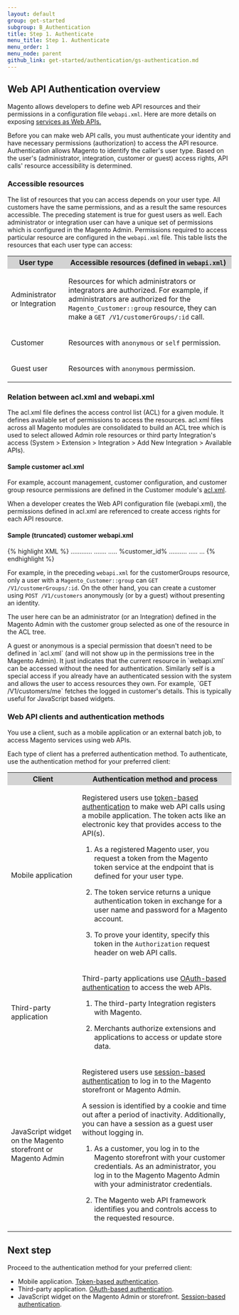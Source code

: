 ```yaml
---
layout: default
group: get-started
subgroup: B_Authentication
title: Step 1. Authenticate
menu_title: Step 1. Authenticate
menu_order: 1
menu_node: parent
github_link: get-started/authentication/gs-authentication.md
---
```


<h2 id="overview-authenticate">Web API Authentication overview</h2>
<p>
Magento allows developers to define web API resources and their permissions in a configuration file <code>webapi.xml</code>. 
Here are more details on exposing <a href="http://devdocs.magento.com/guides/v1.0/extension-dev-guide/service-contracts/service-to-web-service.html">services as Web APIs.</a> 

Before you can make web API calls, you must authenticate your identity and have necessary permissions (authorization) to access the API resource. Authentication allows Magento to identify the caller's user type. Based on the user's (administrator, integration, customer or guest) access rights, API calls' resource accessibility is determined.
</p>

<h3 id="accessible-resources">Accessible resources</h3>
<p>The list of resources that you can access depends on your user type. All customers have the same permissions, and as a result the same resources accessible. The preceding statement is true for guest users as well. 
Each administrator or integration user can have a unique set of permissions which is configured in the Magento Admin. 
Permissions required to access particular resource are configured in the <code>webapi.xml</code> file. This table lists the resources that each user type can access:</p>
<table style="width:100%">
   <tr bgcolor="lightgray">
      <th>User type</th>
      <th>Accessible resources (defined in <code>webapi.xml</code>)</th>
   </tr>
   <tr>
      <td>
         <p>Administrator or Integration</p>
      </td>
      <td>
         <p>Resources for which administrators or integrators are authorized. For example, if administrators are authorized for the <code>Magento_Customer::group</code> resource, they can make a <code>GET&nbsp;/V1/customerGroups/:id</code> call.</p>
      </td>
   </tr>
   <tr>
      <td>
         <p>Customer</p>
      </td>
      <td>
         <p>Resources with <code>anonymous</code> or <code>self</code> permission.</p>
      </td>
   </tr>
   <tr>
      <td>
         <p>Guest user</p>
      </td>
      <td>
         <p> Resources with <code>anonymous</code> permission.</p>
      </td>
   </tr>
</table>

<h3 id="acl-webapi-relation">Relation between acl.xml and webapi.xml</h3>
<p>The acl.xml file defines the access control list (ACL) for a given module. It defines available set of permissions to access the resources.
acl.xml files across all Magento modules are consolidated to build an ACL tree which is used to select allowed Admin role resources or third party Integration's access (System > Extension > Integration > Add New Integration > Available APIs).
</p>
<h4 id="acl-webapi-relation">Sample customer acl.xml</h4>
For example, account management, customer configuration, and customer group resource permissions are defined in the Customer module's <a href="{{ site.mage2000url }}app/code/Magento/Customer/etc/acl.xml" target="_blank">acl.xml</a>.

When a developer creates the Web API configuration file (webapi.xml), the permissions defined in acl.xml are referenced to create access rights for each API resource.
<h4 id="acl-webapi-relation">Sample (truncated) customer webapi.xml</h4>

{% highlight XML %}
<routes xmlns:xsi="http://www.w3.org/2001/XMLSchema-instance"
        xsi:noNamespaceSchemaLocation="../../../../../app/code/Magento/Webapi/etc/webapi.xsd">
    <!-- Customer Group -->
    <route url="/V1/customerGroups/:id" method="GET">
        <service class="Magento\Customer\Api\GroupRepositoryInterface" method="getById"/>
        <resources>
            <resource ref="Magento_Customer::group"/>
        </resources>
    </route>
............
.......
.....
    <!-- Customer Account -->
    <route url="/V1/customers/:customerId" method="GET">
        <service class="Magento\Customer\Api\CustomerRepositoryInterface" method="getById"/>
        <resources>
            <resource ref="Magento_Customer::customer"/>
        </resources>
    </route>
    <route url="/V1/customers" method="POST">
        <service class="Magento\Customer\Api\AccountManagementInterface" method="createAccount"/>
        <resources>
            <resource ref="anonymous"/>
        </resources>
    </route>
    <route url="/V1/customers/:id" method="PUT">
        <service class="Magento\Customer\Api\CustomerRepositoryInterface" method="save"/>
        <resources>
            <resource ref="Magento_Customer::manage"/>
        </resources>
    </route>
    <route url="/V1/customers/me" method="PUT">
        <service class="Magento\Customer\Api\CustomerRepositoryInterface" method="save"/>
        <resources>
            <resource ref="self"/>
        </resources>
        <data>
            <parameter name="customer.id" force="true">%customer_id%</parameter>
        </data>
    </route>
..........
.....
...
{% endhighlight %}

For example, in the preceding `webapi.xml` for the customerGroups resource, only a user with a `Magento_Customer::group` can `GET /V1/customerGroups/:id`. On the other hand, you can create a customer using `POST /V1/customers` anonymously (or by a guest) without presenting an identity.

The user here can be an administrator (or an Integration) defined in the Magento Admin with the customer group selected as one of the resource in the ACL tree.
<div class="bs-callout bs-callout-info" id="info">
   <p>A guest or anonymous is a special permission that doesn't need to be defined in `acl.xml` (and will not show up in the permissions tree in the Magento Admin). It just indicates that the current resource in `webapi.xml` can be accessed without the need for authentication. Similarly self is a special access if you already have an authenticated session with the system and allows the user to access resources they own. For example, `GET /V1/customers/me` fetches the logged in customer's details. This is typically useful for JavaScript based widgets. </p>
</div>

<h3 id="webapi-clients">Web API clients and authentication methods</h3>
<p>You use a client, such as a mobile application or an external batch job, to access Magento services using web APIs.</p>
<p>Each type of client has a preferred authentication method. To authenticate, use the authentication method for your preferred client:</p>
<table style="width:100%">
   <tr bgcolor="lightgray">
      <th>Client</th>
      <th>Authentication method and process</th>
   </tr>
   <tr>
      <td>
         <p>Mobile application</p>
      </td>
      <td>
         <p>Registered users use <a href="{{ site.gdeurl }}get-started/authentication/gs-authentication-token.html">token-based authentication</a> to make web API calls using a mobile application. The token acts like an electronic key that provides access to the API(s).</p>
         <ol>
            <li>
               <p>As a registered Magento user, you request a token from the Magento token service at the endpoint that is defined for your user type.</p>
            </li>
            <li>
               <p>The token service returns a unique authentication token in exchange for a user name and password for a Magento account.</p>
            </li>
            <li>
               <p>
                  To prove your identity, specify this token in the <code>Authorization</code> request header <!-- with the <code>Bearer</code> HTTP authorization scheme  -->on web API calls.
               </p>
            </li>
         </ol>
         <!--  <p>The token never expires but it can be revoked.</p> -->
      </td>
   </tr>
   <tr>
      <td>
         <p>Third-party application</p>
      </td>
      <td>
         <p>Third-party applications use <a href="{{ site.gdeurl }}get-started/authentication/gs-authentication-oauth.html">OAuth-based authentication</a> to access the web APIs.</p>
         <ol>
            <li>
               <p>The third-party Integration registers with Magento.</p>
            </li>
            <li>
               <p>Merchants authorize extensions and applications to access or update store data.</p>
            </li>
         </ol>
      </td>
   </tr>
   <tr>
      <td>
         <p>JavaScript widget on the Magento storefront or Magento Admin</p>
      </td>
      <td>
         <p>Registered users use <a href="{{ site.gdeurl }}get-started/authentication/gs-authentication-session.html">session-based authentication</a> to log in to the Magento storefront or Magento Admin.</p>
         <p>A session is identified by a cookie and time out after a period of inactivity. Additionally, you can have a session as a guest user without logging in.</p>
         <ol>
            <li>
               <p>As a customer, you log in to the Magento storefront with your customer credentials. As an administrator, you log in to the Magento Magento Admin with your administrator credentials.</p>
            </li>
            <li>
               <p>The Magento web API framework identifies you and controls access to the requested resource.
               </p>
            </li>
         </ol>
      </td>
   </tr>
</table>
<h2 id="next-step-auth">Next step</h2>
<p>Proceed to the authentication method for your preferred client:</p>
<ul>
   <li>Mobile application. <a href="{{ site.gdeurl }}get-started/authentication/gs-authentication-token.html">Token-based authentication</a>.</li>
   <li>Third-party application. <a href="{{ site.gdeurl }}get-started/authentication/gs-authentication-oauth.html">OAuth-based authentication</a>.</li>
   <li>JavaScript widget on the Magento Admin or storefront. <a href="{{ site.gdeurl }}get-started/authentication/gs-authentication-session.html">Session-based authentication</a>.</li>
</ul>
